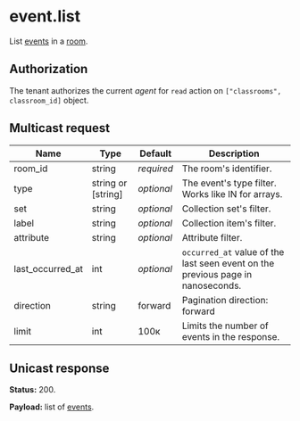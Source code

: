 # event.list

List [events](../event.md#event) in a [room](../room#room).

## Authorization

The tenant authorizes the current _agent_ for `read` action on `["classrooms", classroom_id]` object.

## Multicast request

Name             | Type               | Default    | Description
---------------- | ------------------ | ---------- | ------------------
room_id          | string             | _required_ | The room's identifier.
type             | string or [string] | _optional_ | The event's type filter. Works like IN for arrays.
set              | string             | _optional_ | Collection set's filter.
label            | string             | _optional_ | Collection item's filter.
attribute        | string             | _optional_ | Attribute filter.
last_occurred_at | int                | _optional_ | `occurred_at` value of the last seen event on the previous page in nanoseconds.
direction        | string             |    forward | Pagination direction: forward | backward.
limit            | int                |       100к | Limits the number of events in the response.

## Unicast response

**Status:** 200.

**Payload:** list of [events](../event.md#event).
